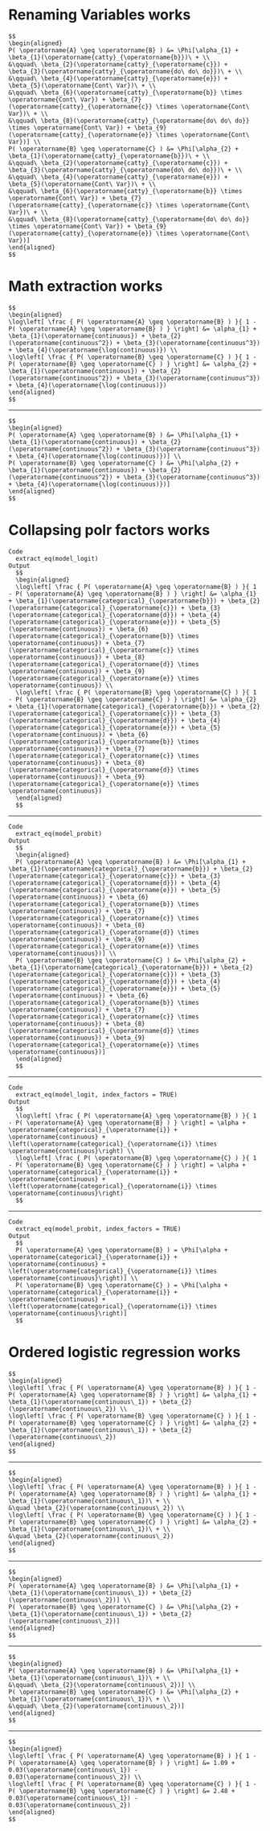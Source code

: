 # Renaming Variables works

    $$
    \begin{aligned}
    P( \operatorname{A} \geq \operatorname{B} ) &= \Phi[\alpha_{1} + \beta_{1}(\operatorname{catty}_{\operatorname{b}})\ + \\
    &\qquad\ \beta_{2}(\operatorname{catty}_{\operatorname{c}}) + \beta_{3}(\operatorname{catty}_{\operatorname{do\ do\ do}})\ + \\
    &\qquad\ \beta_{4}(\operatorname{catty}_{\operatorname{e}}) + \beta_{5}(\operatorname{Cont\ Var})\ + \\
    &\qquad\ \beta_{6}(\operatorname{catty}_{\operatorname{b}} \times \operatorname{Cont\ Var}) + \beta_{7}(\operatorname{catty}_{\operatorname{c}} \times \operatorname{Cont\ Var})\ + \\
    &\qquad\ \beta_{8}(\operatorname{catty}_{\operatorname{do\ do\ do}} \times \operatorname{Cont\ Var}) + \beta_{9}(\operatorname{catty}_{\operatorname{e}} \times \operatorname{Cont\ Var})] \\
    P( \operatorname{B} \geq \operatorname{C} ) &= \Phi[\alpha_{2} + \beta_{1}(\operatorname{catty}_{\operatorname{b}})\ + \\
    &\qquad\ \beta_{2}(\operatorname{catty}_{\operatorname{c}}) + \beta_{3}(\operatorname{catty}_{\operatorname{do\ do\ do}})\ + \\
    &\qquad\ \beta_{4}(\operatorname{catty}_{\operatorname{e}}) + \beta_{5}(\operatorname{Cont\ Var})\ + \\
    &\qquad\ \beta_{6}(\operatorname{catty}_{\operatorname{b}} \times \operatorname{Cont\ Var}) + \beta_{7}(\operatorname{catty}_{\operatorname{c}} \times \operatorname{Cont\ Var})\ + \\
    &\qquad\ \beta_{8}(\operatorname{catty}_{\operatorname{do\ do\ do}} \times \operatorname{Cont\ Var}) + \beta_{9}(\operatorname{catty}_{\operatorname{e}} \times \operatorname{Cont\ Var})]
    \end{aligned}
    $$

# Math extraction works

    $$
    \begin{aligned}
    \log\left[ \frac { P( \operatorname{A} \geq \operatorname{B} ) }{ 1 - P( \operatorname{A} \geq \operatorname{B} ) } \right] &= \alpha_{1} + \beta_{1}(\operatorname{continuous}) + \beta_{2}(\operatorname{continuous^2}) + \beta_{3}(\operatorname{continuous^3}) + \beta_{4}(\operatorname{\log(continuous)}) \\
    \log\left[ \frac { P( \operatorname{B} \geq \operatorname{C} ) }{ 1 - P( \operatorname{B} \geq \operatorname{C} ) } \right] &= \alpha_{2} + \beta_{1}(\operatorname{continuous}) + \beta_{2}(\operatorname{continuous^2}) + \beta_{3}(\operatorname{continuous^3}) + \beta_{4}(\operatorname{\log(continuous)})
    \end{aligned}
    $$

---

    $$
    \begin{aligned}
    P( \operatorname{A} \geq \operatorname{B} ) &= \Phi[\alpha_{1} + \beta_{1}(\operatorname{continuous}) + \beta_{2}(\operatorname{continuous^2}) + \beta_{3}(\operatorname{continuous^3}) + \beta_{4}(\operatorname{\log(continuous)})] \\
    P( \operatorname{B} \geq \operatorname{C} ) &= \Phi[\alpha_{2} + \beta_{1}(\operatorname{continuous}) + \beta_{2}(\operatorname{continuous^2}) + \beta_{3}(\operatorname{continuous^3}) + \beta_{4}(\operatorname{\log(continuous)})]
    \end{aligned}
    $$

# Collapsing polr factors works

    Code
      extract_eq(model_logit)
    Output
      $$
      \begin{aligned}
      \log\left[ \frac { P( \operatorname{A} \geq \operatorname{B} ) }{ 1 - P( \operatorname{A} \geq \operatorname{B} ) } \right] &= \alpha_{1} + \beta_{1}(\operatorname{categorical}_{\operatorname{b}}) + \beta_{2}(\operatorname{categorical}_{\operatorname{c}}) + \beta_{3}(\operatorname{categorical}_{\operatorname{d}}) + \beta_{4}(\operatorname{categorical}_{\operatorname{e}}) + \beta_{5}(\operatorname{continuous}) + \beta_{6}(\operatorname{categorical}_{\operatorname{b}} \times \operatorname{continuous}) + \beta_{7}(\operatorname{categorical}_{\operatorname{c}} \times \operatorname{continuous}) + \beta_{8}(\operatorname{categorical}_{\operatorname{d}} \times \operatorname{continuous}) + \beta_{9}(\operatorname{categorical}_{\operatorname{e}} \times \operatorname{continuous}) \\
      \log\left[ \frac { P( \operatorname{B} \geq \operatorname{C} ) }{ 1 - P( \operatorname{B} \geq \operatorname{C} ) } \right] &= \alpha_{2} + \beta_{1}(\operatorname{categorical}_{\operatorname{b}}) + \beta_{2}(\operatorname{categorical}_{\operatorname{c}}) + \beta_{3}(\operatorname{categorical}_{\operatorname{d}}) + \beta_{4}(\operatorname{categorical}_{\operatorname{e}}) + \beta_{5}(\operatorname{continuous}) + \beta_{6}(\operatorname{categorical}_{\operatorname{b}} \times \operatorname{continuous}) + \beta_{7}(\operatorname{categorical}_{\operatorname{c}} \times \operatorname{continuous}) + \beta_{8}(\operatorname{categorical}_{\operatorname{d}} \times \operatorname{continuous}) + \beta_{9}(\operatorname{categorical}_{\operatorname{e}} \times \operatorname{continuous})
      \end{aligned}
      $$

---

    Code
      extract_eq(model_probit)
    Output
      $$
      \begin{aligned}
      P( \operatorname{A} \geq \operatorname{B} ) &= \Phi[\alpha_{1} + \beta_{1}(\operatorname{categorical}_{\operatorname{b}}) + \beta_{2}(\operatorname{categorical}_{\operatorname{c}}) + \beta_{3}(\operatorname{categorical}_{\operatorname{d}}) + \beta_{4}(\operatorname{categorical}_{\operatorname{e}}) + \beta_{5}(\operatorname{continuous}) + \beta_{6}(\operatorname{categorical}_{\operatorname{b}} \times \operatorname{continuous}) + \beta_{7}(\operatorname{categorical}_{\operatorname{c}} \times \operatorname{continuous}) + \beta_{8}(\operatorname{categorical}_{\operatorname{d}} \times \operatorname{continuous}) + \beta_{9}(\operatorname{categorical}_{\operatorname{e}} \times \operatorname{continuous})] \\
      P( \operatorname{B} \geq \operatorname{C} ) &= \Phi[\alpha_{2} + \beta_{1}(\operatorname{categorical}_{\operatorname{b}}) + \beta_{2}(\operatorname{categorical}_{\operatorname{c}}) + \beta_{3}(\operatorname{categorical}_{\operatorname{d}}) + \beta_{4}(\operatorname{categorical}_{\operatorname{e}}) + \beta_{5}(\operatorname{continuous}) + \beta_{6}(\operatorname{categorical}_{\operatorname{b}} \times \operatorname{continuous}) + \beta_{7}(\operatorname{categorical}_{\operatorname{c}} \times \operatorname{continuous}) + \beta_{8}(\operatorname{categorical}_{\operatorname{d}} \times \operatorname{continuous}) + \beta_{9}(\operatorname{categorical}_{\operatorname{e}} \times \operatorname{continuous})]
      \end{aligned}
      $$

---

    Code
      extract_eq(model_logit, index_factors = TRUE)
    Output
      $$
      \log\left[ \frac { P( \operatorname{A} \geq \operatorname{B} ) }{ 1 - P( \operatorname{A} \geq \operatorname{B} ) } \right] = \alpha + \operatorname{categorical}_{\operatorname{i}} + \operatorname{continuous} + \left(\operatorname{categorical}_{\operatorname{i}} \times \operatorname{continuous}\right) \\
      \log\left[ \frac { P( \operatorname{B} \geq \operatorname{C} ) }{ 1 - P( \operatorname{B} \geq \operatorname{C} ) } \right] = \alpha + \operatorname{categorical}_{\operatorname{i}} + \operatorname{continuous} + \left(\operatorname{categorical}_{\operatorname{i}} \times \operatorname{continuous}\right)
      $$

---

    Code
      extract_eq(model_probit, index_factors = TRUE)
    Output
      $$
      P( \operatorname{A} \geq \operatorname{B} ) = \Phi[\alpha + \operatorname{categorical}_{\operatorname{i}} + \operatorname{continuous} + \left(\operatorname{categorical}_{\operatorname{i}} \times \operatorname{continuous}\right)] \\
      P( \operatorname{B} \geq \operatorname{C} ) = \Phi[\alpha + \operatorname{categorical}_{\operatorname{i}} + \operatorname{continuous} + \left(\operatorname{categorical}_{\operatorname{i}} \times \operatorname{continuous}\right)]
      $$

# Ordered logistic regression works

    $$
    \begin{aligned}
    \log\left[ \frac { P( \operatorname{A} \geq \operatorname{B} ) }{ 1 - P( \operatorname{A} \geq \operatorname{B} ) } \right] &= \alpha_{1} + \beta_{1}(\operatorname{continuous\_1}) + \beta_{2}(\operatorname{continuous\_2}) \\
    \log\left[ \frac { P( \operatorname{B} \geq \operatorname{C} ) }{ 1 - P( \operatorname{B} \geq \operatorname{C} ) } \right] &= \alpha_{2} + \beta_{1}(\operatorname{continuous\_1}) + \beta_{2}(\operatorname{continuous\_2})
    \end{aligned}
    $$

---

    $$
    \begin{aligned}
    \log\left[ \frac { P( \operatorname{A} \geq \operatorname{B} ) }{ 1 - P( \operatorname{A} \geq \operatorname{B} ) } \right] &= \alpha_{1} + \beta_{1}(\operatorname{continuous\_1})\ + \\
    &\quad \beta_{2}(\operatorname{continuous\_2}) \\
    \log\left[ \frac { P( \operatorname{B} \geq \operatorname{C} ) }{ 1 - P( \operatorname{B} \geq \operatorname{C} ) } \right] &= \alpha_{2} + \beta_{1}(\operatorname{continuous\_1})\ + \\
    &\quad \beta_{2}(\operatorname{continuous\_2})
    \end{aligned}
    $$

---

    $$
    \begin{aligned}
    P( \operatorname{A} \geq \operatorname{B} ) &= \Phi[\alpha_{1} + \beta_{1}(\operatorname{continuous\_1}) + \beta_{2}(\operatorname{continuous\_2})] \\
    P( \operatorname{B} \geq \operatorname{C} ) &= \Phi[\alpha_{2} + \beta_{1}(\operatorname{continuous\_1}) + \beta_{2}(\operatorname{continuous\_2})]
    \end{aligned}
    $$

---

    $$
    \begin{aligned}
    P( \operatorname{A} \geq \operatorname{B} ) &= \Phi[\alpha_{1} + \beta_{1}(\operatorname{continuous\_1})\ + \\
    &\qquad\ \beta_{2}(\operatorname{continuous\_2})] \\
    P( \operatorname{B} \geq \operatorname{C} ) &= \Phi[\alpha_{2} + \beta_{1}(\operatorname{continuous\_1})\ + \\
    &\qquad\ \beta_{2}(\operatorname{continuous\_2})]
    \end{aligned}
    $$

---

    $$
    \begin{aligned}
    \log\left[ \frac { P( \operatorname{A} \geq \operatorname{B} ) }{ 1 - P( \operatorname{A} \geq \operatorname{B} ) } \right] &= 1.09 + 0.03(\operatorname{continuous\_1}) - 0.03(\operatorname{continuous\_2}) \\
    \log\left[ \frac { P( \operatorname{B} \geq \operatorname{C} ) }{ 1 - P( \operatorname{B} \geq \operatorname{C} ) } \right] &= 2.48 + 0.03(\operatorname{continuous\_1}) - 0.03(\operatorname{continuous\_2})
    \end{aligned}
    $$

